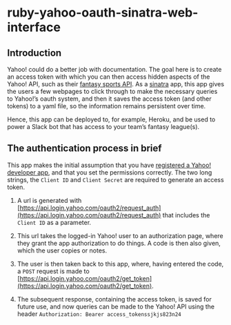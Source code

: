 # ruby-yahoo-oauth-sinatra-web-interface

## Introduction

Yahoo! could do a better job with documentation. The goal here is to create an
access token with which you can then access hidden aspects of the Yahoo! API,
such as their [fantasy sports
API](https://developer.yahoo.com/fantasysports/guide/#league-resource). As a
[sinatra](http://sinatrarb.com) app, this app gives the users a few webpages to
click through to make the necessary queries to Yahoo!’s oauth system, and then
it saves the access token (and other tokens) to a yaml file, so the information
remains persistent over time.

Hence, this app can be deployed to, for example, Heroku, and be used to power a
Slack bot that has access to your team’s fantasy league(s).

## The authentication process in brief

This app makes the initial assumption that you have [registered a Yahoo!
developer app](https://developer.yahoo.com/apps/create/), and that you set the
permissions correctly. The two long strings, the `Client ID` and `Client
Secret` are required to generate an access token.

1. A url is generated with [https://api.login.yahoo.com/oauth2/request_auth](https://api.login.yahoo.com/oauth2/request_auth) that includes the `Client ID` as a parameter.

2. This url takes the logged-in Yahoo! user to an authorization page, where they grant the app authorization to do things. A code is then also given, which the user copies or notes.

3. The user is then taken back to this app, where, having entered the code, a `POST` request is made to [https://api.login.yahoo.com/oauth2/get_token](https://api.login.yahoo.com/oauth2/get_token). 

4. The subsequent response, containing the access token, is saved for future use, and now queries can be made to the Yahoo! API using the header `Authorization: Bearer access_tokenssjkjs823n24`
